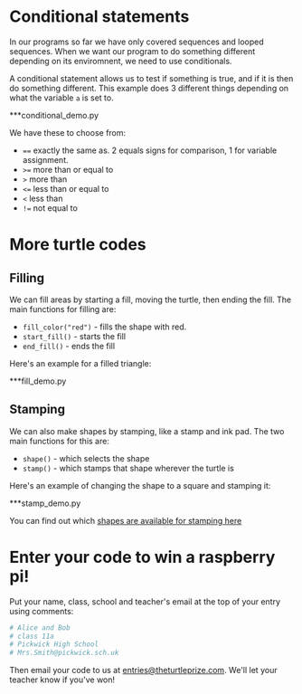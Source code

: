 # Conditional statements

In our programs so far we have only covered sequences and looped sequences. When we want our program to do something different depending on its enviromnent, we need to use conditionals.

A conditional statement allows us to test if something is true, and if it is then do something different. This example does 3 different things depending on what the variable `a` is set to.

***conditional_demo.py

We have these to choose from:

* `==` exactly the same as. 2 equals signs for comparison, 1 for variable assignment.
* `>=` more than or equal to
* `>` more than
* `<=` less than or equal to
* `<` less than
* `!=` not equal to

# More turtle codes

## Filling

We can fill areas by starting a fill, moving the turtle, then ending the fill. The main functions for filling are:


* `fill_color("red")` - fills the shape with red.
* `start_fill()` - starts the fill
* `end_fill()` - ends the fill

Here's an example for a filled triangle:

***fill_demo.py

## Stamping

We can also make shapes by stamping, like a stamp and ink pad. The two main functions for this are:

* `shape()` - which selects the shape
* `stamp()` - which stamps that shape wherever the turtle is

Here's an example of changing the shape to a square and stamping it:

***stamp_demo.py

You can find out which [shapes are available for stamping here](http://docs.python.org/2/library/turtle.html#turtle.shape)

# Enter your code to win a raspberry pi!

Put your name, class, school and teacher's email at the top of your entry using comments:

~~~ python
# Alice and Bob
# class 11a
# Pickwick High School
# Mrs.Smith@pickwick.sch.uk
~~~

Then email your code to us at [entries@theturtleprize.com](email:entries@theturtleprize.com).
We'll let your teacher know if you've won!
